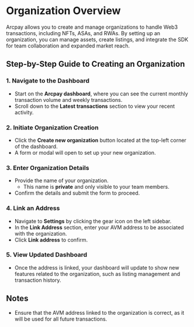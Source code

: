 # Organization Overview

Arcpay allows you to create and manage organizations to handle Web3 transactions, including NFTs, ASAs, and RWAs. By setting up an organization, you can manage assets, create listings, and integrate the SDK for team collaboration and expanded market reach.

## Step-by-Step Guide to Creating an Organization

### 1. Navigate to the Dashboard

- Start on the **Arcpay dashboard**, where you can see the current monthly transaction volume and weekly transactions.
- Scroll down to the **Latest transactions** section to view your recent activity.

### 2. Initiate Organization Creation

- Click the **Create new organization** button located at the top-left corner of the dashboard.
- A form or modal will open to set up your new organization.

### 3. Enter Organization Details

- Provide the name of your organization.  
  - This name is **private** and only visible to your team members.
- Confirm the details and submit the form to proceed.

### 4. Link an Address

- Navigate to **Settings** by clicking the gear icon on the left sidebar.
- In the **Link Address** section, enter your AVM address to be associated with the organization.
- Click **Link address** to confirm.

### 5. View Updated Dashboard

- Once the address is linked, your dashboard will update to show new features related to the organization, such as listing management and transaction history.

## Notes

- Ensure that the AVM address linked to the organization is correct, as it will be used for all future transactions.
